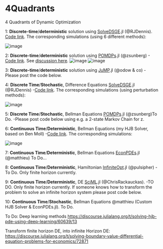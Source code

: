 # 4Quadrants
4 Quadrants of Dynamic Optimization

1: **Discrete-time**/**deterministic** solution using [SolveDSGE](https://github.com/RJDennis/SolveDSGE.jl).jl (@RJDennis). [Code link](https://github.com/azev77/4Quadrants/blob/main/DiscreteTime_Deterministic_SolveDSGE.jl). 
The corresponding simulations (using 6 different methods):

![image](https://user-images.githubusercontent.com/7883904/146826183-c2b4ddbf-eba4-4f06-a253-89a1fd4c9951.png)

2: **Discrete-time**/**deterministic** solution using [POMDPs](https://github.com/JuliaPOMDP/POMDPs.jl).jl (@zsunberg) 
-[Code link](https://github.com/azev77/4Quadrants/blob/main/DiscreteTime_Deterministic_POMDPs.jl). See [discussion here](https://github.com/JuliaPOMDP/POMDPs.jl/discussions/351). 
![image](https://user-images.githubusercontent.com/7883904/147296008-4afad2bb-a4ba-4934-8a23-1cf1d12f222d.png)
![image](https://user-images.githubusercontent.com/7883904/147296019-3b7d537e-2e75-4345-8bb9-4cb4e7a84df2.png)


3: **Discrete-time**/**deterministic** solution using [JuMP](https://github.com/jump-dev/JuMP.jl).jl (@odow & co)
-Please post the code below. 

4: **Discrete Time**/**Stochastic**, Difference Equations [SolveDSGE](https://github.com/RJDennis/SolveDSGE.jl).jl (@RJDennis) 
-[Code link](https://github.com/azev77/4Quadrants/blob/main/DiscreteTime_Stochastic_SolveDSGE.jl).
The corresponding simulations (using perturbation methods):

![image](https://user-images.githubusercontent.com/7883904/146828428-48702b51-a0ac-4952-af3c-d6ea88b41292.png)

5: **Discrete Time**/**Stochastic**, Bellman Equations [POMDPs](https://github.com/JuliaPOMDP/POMDPs.jl).jl (@zsunberg)To Do. 
-Please post code below using e.g. a 2-state Markov Chain for z. 

6: **Continuous Time**/**Deterministic**, Bellman Equations (my HJB Solver, based on Ben Moll) 
-[Code link](https://github.com/azev77/4Quadrants/blob/main/ContinuousTime_Deterministic_Zevelev.jl).
The corresponding simulations:

![image](https://user-images.githubusercontent.com/7883904/146828590-7f2845fb-c916-48e1-a4a4-e8b2bbfc00de.png)

7: **Continuous Time**/**Deterministic**, Bellman Equations [EconPDEs](https://github.com/matthieugomez/EconPDEs.jl).jl (@matthieu)
To Do...

8: **Continuous Time**/**Deterministic**, Hamiltonian [InfiniteOpt](https://github.com/pulsipher/InfiniteOpt.jl).jl (@pulsipher)
-To Do. Only finite horizon currently.

9: **Continuous Time**/**Deterministic**, DE [SciML](https://github.com/SciML).jl (@ChrisRackauckas). 
-TO DO. Only finite horizon currently. 
If someone knows how to transform the problem to solve an infinite horizon system please post code below.

10: **Continuous Time**/**Stochastic**, Bellman Equations @matthieu (Custom HJB Solver & EconPDEs.jl). To Do.


To Do: Deep learning methods
https://discourse.julialang.org/t/solving-hjb-pde-using-deep-learning/60639/13


Transform finite horizon DE, into infinite Horizon DE:
https://discourse.julialang.org/t/solving-boundary-value-differential-equation-problems-for-economics/72871
